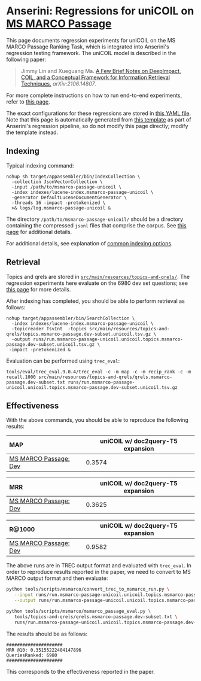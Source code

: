 # Anserini: Regressions for uniCOIL on [MS MARCO Passage](https://github.com/microsoft/MSMARCO-Passage-Ranking)

This page documents regression experiments for uniCOIL on the MS MARCO Passage Ranking Task, which is integrated into Anserini's regression testing framework.
The uniCOIL model is described in the following paper:

> Jimmy Lin and Xueguang Ma. [A Few Brief Notes on DeepImpact, COIL, and a Conceptual Framework for Information Retrieval Techniques.](https://arxiv.org/abs/2106.14807) _arXiv:2106.14807_.

For more complete instructions on how to run end-to-end experiments, refer to [this page](experiments-msmarco-unicoil.md).

The exact configurations for these regressions are stored in [this YAML file](../src/main/resources/regression/msmarco-passage-unicoil.yaml).
Note that this page is automatically generated from [this template](../src/main/resources/docgen/templates/msmarco-passage-unicoil.template) as part of Anserini's regression pipeline, so do not modify this page directly; modify the template instead.

## Indexing

Typical indexing command:

```
nohup sh target/appassembler/bin/IndexCollection \
  -collection JsonVectorCollection \
  -input /path/to/msmarco-passage-unicoil \
  -index indexes/lucene-index.msmarco-passage-unicoil \
  -generator DefaultLuceneDocumentGenerator \
  -threads 16 -impact -pretokenized \
  >& logs/log.msmarco-passage-unicoil &
```

The directory `/path/to/msmarco-passage-unicoil/` should be a directory containing the compressed `jsonl` files that comprise the corpus.
See [this page](experiments-msmarco-unicoil.md) for additional details.

For additional details, see explanation of [common indexing options](common-indexing-options.md).

## Retrieval

Topics and qrels are stored in [`src/main/resources/topics-and-qrels/`](../src/main/resources/topics-and-qrels/).
The regression experiments here evaluate on the 6980 dev set questions; see [this page](experiments-msmarco-passage.md) for more details.

After indexing has completed, you should be able to perform retrieval as follows:

```
nohup target/appassembler/bin/SearchCollection \
  -index indexes/lucene-index.msmarco-passage-unicoil \
  -topicreader TsvInt  -topics src/main/resources/topics-and-qrels/topics.msmarco-passage.dev-subset.unicoil.tsv.gz \
  -output runs/run.msmarco-passage-unicoil.unicoil.topics.msmarco-passage.dev-subset.unicoil.tsv.gz \
 -impact -pretokenized &
```

Evaluation can be performed using `trec_eval`:

```
tools/eval/trec_eval.9.0.4/trec_eval -c -m map -c -m recip_rank -c -m recall.1000 src/main/resources/topics-and-qrels/qrels.msmarco-passage.dev-subset.txt runs/run.msmarco-passage-unicoil.unicoil.topics.msmarco-passage.dev-subset.unicoil.tsv.gz
```

## Effectiveness

With the above commands, you should be able to reproduce the following results:

MAP                                     | uniCOIL w/ doc2query-T5 expansion|
:---------------------------------------|-----------|
[MS MARCO Passage: Dev](https://github.com/microsoft/MSMARCO-Passage-Ranking)| 0.3574    |


MRR                                     | uniCOIL w/ doc2query-T5 expansion|
:---------------------------------------|-----------|
[MS MARCO Passage: Dev](https://github.com/microsoft/MSMARCO-Passage-Ranking)| 0.3625    |


R@1000                                  | uniCOIL w/ doc2query-T5 expansion|
:---------------------------------------|-----------|
[MS MARCO Passage: Dev](https://github.com/microsoft/MSMARCO-Passage-Ranking)| 0.9582    |

The above runs are in TREC output format and evaluated with `trec_eval`.
In order to reproduce results reported in the paper, we need to convert to MS MARCO output format and then evaluate:

```bash
python tools/scripts/msmarco/convert_trec_to_msmarco_run.py \
   --input runs/run.msmarco-passage-unicoil.unicoil.topics.msmarco-passage.dev-subset.unicoil.tsv.gz \
   --output runs/run.msmarco-passage-unicoil.unicoil.topics.msmarco-passage.dev-subset.unicoil.tsv.gz.msmarco --quiet

python tools/scripts/msmarco/msmarco_passage_eval.py \
   tools/topics-and-qrels/qrels.msmarco-passage.dev-subset.txt \
   runs/run.msmarco-passage-unicoil.unicoil.topics.msmarco-passage.dev-subset.unicoil.tsv.gz.msmarco
```

The results should be as follows:

```
#####################
MRR @10: 0.35155222404147896
QueriesRanked: 6980
#####################
```

This corresponds to the effectiveness reported in the paper.